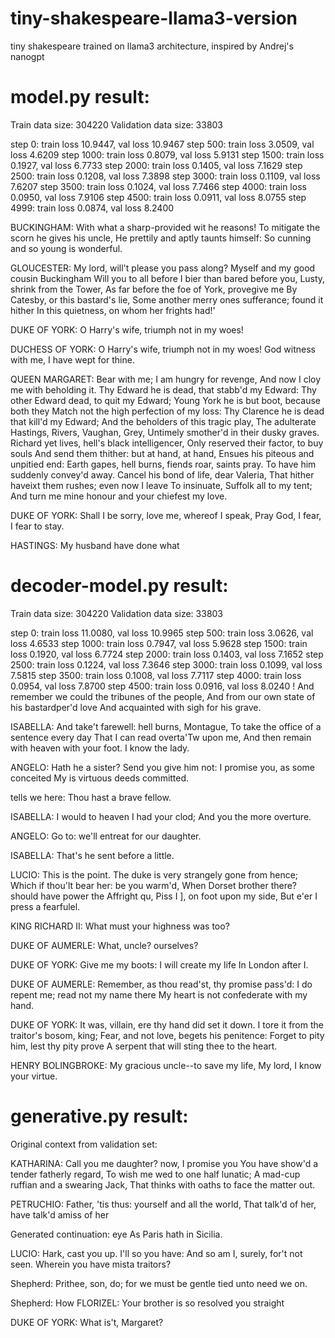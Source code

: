 # tiny-shakespeare-llama3-version
tiny shakespeare trained on llama3 architecture, inspired by Andrej's nanogpt 



# model.py result:

Train data size: 304220
Validation data size: 33803


step 0: train loss 10.9447, val loss 10.9467
step 500: train loss 3.0509, val loss 4.6209
step 1000: train loss 0.8079, val loss 5.9131
step 1500: train loss 0.1927, val loss 6.7733
step 2000: train loss 0.1405, val loss 7.1629
step 2500: train loss 0.1208, val loss 7.3898
step 3000: train loss 0.1109, val loss 7.6207
step 3500: train loss 0.1024, val loss 7.7466
step 4000: train loss 0.0950, val loss 7.9106
step 4500: train loss 0.0911, val loss 8.0755
step 4999: train loss 0.0874, val loss 8.2400


BUCKINGHAM:
With what a sharp-provided wit he reasons!
To mitigate the scorn he gives his uncle,
He prettily and aptly taunts himself:
So cunning and so young is wonderful.

GLOUCESTER:
My lord, will't please you pass along?
Myself and my good cousin Buckingham
Will you to all before I bier than bared before you,
Lusty, shrink from the Tower,
As far before the foe of York, provegive me
By Catesby, or this bastard's lie,
Some another merry ones sufferance; found it hither
In this quietness, on whom her frights had!'

DUKE OF YORK:
O Harry's wife, triumph not in my woes!

DUCHESS OF YORK:
O Harry's wife, triumph not in my woes!
God witness with me, I have wept for thine.

QUEEN MARGARET:
Bear with me; I am hungry for revenge,
And now I cloy me with beholding it.
Thy Edward he is dead, that stabb'd my Edward:
Thy other Edward dead, to quit my Edward;
Young York he is but boot, because both they
Match not the high perfection of my loss:
Thy Clarence he is dead that kill'd my Edward;
And the beholders of this tragic play,
The adulterate Hastings, Rivers, Vaughan, Grey,
Untimely smother'd in their dusky graves.
Richard yet lives, hell's black intelligencer,
Only reserved their factor, to buy souls
And send them thither: but at hand, at hand,
Ensues his piteous and unpitied end:
Earth gapes, hell burns, fiends roar, saints pray.
To have him suddenly convey'd away.
Cancel his bond of life, dear Valeria,
That hither haveixt them rushes; even now I leave
To insinuate, Suffolk all to my tent;
And turn me mine honour and your chiefest my love.

DUKE OF YORK: Shall I be sorry, love me, whereof I speak,
Pray God, I fear, I fear to stay.

HASTINGS:
My husband have done what


# decoder-model.py result: 

Train data size: 304220
Validation data size: 33803


step 0: train loss 11.0080, val loss 10.9965
step 500: train loss 3.0626, val loss 4.6533
step 1000: train loss 0.7947, val loss 5.9628
step 1500: train loss 0.1920, val loss 6.7724
step 2000: train loss 0.1403, val loss 7.1652
step 2500: train loss 0.1224, val loss 7.3646
step 3000: train loss 0.1099, val loss 7.5815
step 3500: train loss 0.1008, val loss 7.7117
step 4000: train loss 0.0954, val loss 7.8700
step 4500: train loss 0.0916, val loss 8.0240
!
And remember we could the tribunes of the people,
And from our own state of his bastardper'd love
And acquainted with sigh for his grave.

ISABELLA:
And take't farewell: hell burns, Montague,
To take the office of a sentence every day
That I can read overta'Tw upon me,
And then remain with heaven with your foot.
I know the lady.

ANGELO:
Hath he a sister? Send you give him not:
I promise you, as some conceited
My is virtuous deeds committed.

 tells we here:
Thou hast a brave fellow.

ISABELLA:
I would to heaven I had your clod;
And you the more overture.

ANGELO:
Go to: we'll entreat for our daughter.

ISABELLA:
That's he sent before a little.

LUCIO:
This is the point.
The duke is very strangely gone from hence;
Which if thou'lt bear her: be you warm'd,
When Dorset brother there? should have power the Affright qu,
Piss I ], on foot upon my side,
But e'er I press a fearfulel.

KING RICHARD II:
What must your highness was too?

DUKE OF AUMERLE:
What, uncle? ourselves?

DUKE OF YORK:
Give me my boots: I will create my life
In London after I.

DUKE OF AUMERLE:
Remember, as thou read'st, thy promise pass'd:
I do repent me; read not my name there
My heart is not confederate with my hand.

DUKE OF YORK:
It was, villain, ere thy hand did set it down.
I tore it from the traitor's bosom, king;
Fear, and not love, begets his penitence:
Forget to pity him, lest thy pity prove
A serpent that will sting thee to the heart.

HENRY BOLINGBROKE:
My gracious uncle--to save my life,
My lord, I know your virtue.

# generative.py result: 

Original context from validation set:


KATHARINA:
Call you me daughter? now, I promise you
You have show'd a tender fatherly regard,
To wish me wed to one half lunatic;
A mad-cup ruffian and a swearing Jack,
That thinks with oaths to face the matter out.

PETRUCHIO:
Father, 'tis thus: yourself and all the world,
That talk'd of her, have talk'd amiss of her

Generated continuation:
 eye
As Paris hath in Sicilia.

LUCIO:
Hark, cast you up.
I'll so you have:
And so am I, surely, for't not seen.
Wherein you have mista traitors?

Shepherd:
Prithee, son, do; for we must be gentle
 tied unto need we on.

Shepherd:
How
FLORIZEL:
Your brother is so resolved you straight



DUKE OF YORK:
What is't, Margaret?


